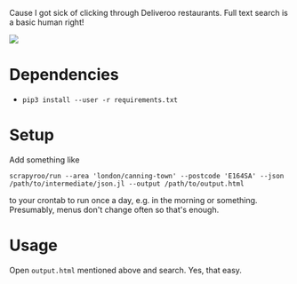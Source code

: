 Cause I got sick of clicking through Deliveroo restaurants. Full text search is a basic human right!

<img src="https://user-images.githubusercontent.com/291333/52899011-dd7c7c80-31dc-11e9-834d-668a5cc872f7.png"/>

# Dependencies

* `pip3 install --user -r requirements.txt`
    

# Setup

Add something like 

    scrapyroo/run --area 'london/canning-town' --postcode 'E164SA' --json /path/to/intermediate/json.jl --output /path/to/output.html
    
to your crontab to run once a day, e.g. in the morning or something. Presumably, menus don't change often so that's enough.

# Usage

Open `output.html` mentioned above and search. Yes, that easy.

